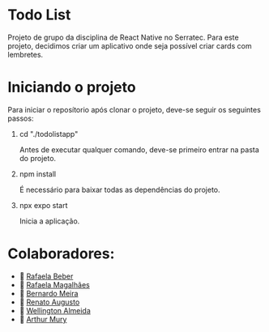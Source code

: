 # Todo List

Projeto de grupo da disciplina de React Native no Serratec. Para este projeto, decidimos criar um aplicativo onde seja possível criar cards com lembretes.

# Iniciando o projeto

Para iniciar o reposítorio após clonar o projeto, deve-se seguir os seguintes passos:

<ol>
  <li>cd "./todolistapp"</li>
  <p>Antes de executar qualquer comando, deve-se primeiro entrar na pasta do projeto.</p>
  <li>npm install</li>
  <p>É necessário para baixar todas as dependências do projeto.</p>
  <li>npx expo start</li>
  <p>Inicia a aplicação.</p>
</ol>

# Colaboradores:

- 👧 [Rafaela Beber](#rafaela-beber)
- 👧 [Rafaela Magalhães](#rafaela-magalhaes)
- 👦 [Bernardo Meira](#bernardo-meira)
- 👦 [Renato Augusto](#renato-augusto)
- 👦 [Wellington Almeida](#wellington-almeida)
- 👦 [Arthur Mury](https://github.com/muryarth)
